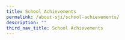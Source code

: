 ```yaml
---
title: School Achievements
permalink: /about-sji/school-achievements/
description: ""
third_nav_title: School Achievements
---
```

